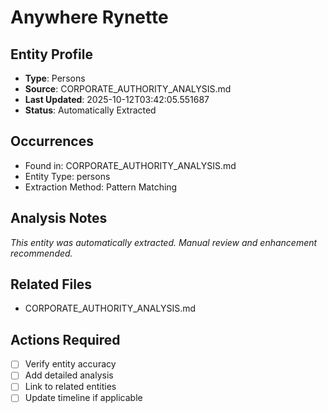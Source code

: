 # Anywhere Rynette

## Entity Profile
- **Type**: Persons
- **Source**: CORPORATE_AUTHORITY_ANALYSIS.md
- **Last Updated**: 2025-10-12T03:42:05.551687
- **Status**: Automatically Extracted

## Occurrences
- Found in: CORPORATE_AUTHORITY_ANALYSIS.md
- Entity Type: persons
- Extraction Method: Pattern Matching

## Analysis Notes
*This entity was automatically extracted. Manual review and enhancement recommended.*

## Related Files
- CORPORATE_AUTHORITY_ANALYSIS.md

## Actions Required
- [ ] Verify entity accuracy
- [ ] Add detailed analysis
- [ ] Link to related entities
- [ ] Update timeline if applicable
